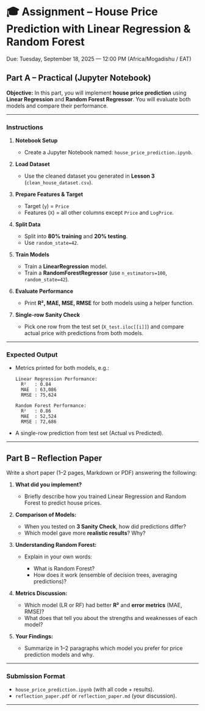 # 🎓 Assignment – House Price Prediction with Linear Regression & Random Forest
Due: Tuesday, September 18, 2025 — 12:00 PM (Africa/Mogadishu / EAT)

## **Part A – Practical (Jupyter Notebook)**

**Objective:**
In this part, you will implement **house price prediction** using **Linear Regression** and **Random Forest Regressor**. You will evaluate both models and compare their performance.

---

### **Instructions**

1. **Notebook Setup**

   * Create a Jupyter Notebook named:
     `house_price_prediction.ipynb`.

2. **Load Dataset**

   * Use the cleaned dataset you generated in **Lesson 3** (`clean_house_dataset.csv`).

3. **Prepare Features & Target**

   * Target (`y`) = `Price`
   * Features (`X`) = all other columns except `Price` and `LogPrice`.

4. **Split Data**

   * Split into **80% training** and **20% testing**.
   * Use `random_state=42`.

5. **Train Models**

   * Train a **LinearRegression** model.
   * Train a **RandomForestRegressor** (use `n_estimators=100`, `random_state=42`).

6. **Evaluate Performance**

   * Print **R², MAE, MSE, RMSE** for both models using a helper function.

7. **Single-row Sanity Check**

   * Pick one row from the test set (`X_test.iloc[[i]]`) and compare actual price with predictions from both models.
---

### **Expected Output**

* Metrics printed for both models, e.g.:

  ```
  Linear Regression Performance:
    R²   : 0.84
    MAE  : 63,086
    RMSE : 75,624

  Random Forest Performance:
    R²   : 0.86
    MAE  : 52,524
    RMSE : 72,686
  ```
* A single-row prediction from test set (Actual vs Predicted).

---

## **Part B – Reflection Paper**

Write a short paper (1–2 pages, Markdown or PDF) answering the following:

1. **What did you implement?**

   * Briefly describe how you trained Linear Regression and Random Forest to predict house prices.

2. **Comparison of Models:**

   * When you tested on **3 Sanity Check**, how did predictions differ?
   * Which model gave more **realistic results**? Why?

3. **Understanding Random Forest:**

   * Explain in your own words:

     * What is Random Forest?
     * How does it work (ensemble of decision trees, averaging predictions)?

4. **Metrics Discussion:**

   * Which model (LR or RF) had better **R²** and **error metrics** (MAE, RMSE)?
   * What does that tell you about the strengths and weaknesses of each model?

5. **Your Findings:**

   * Summarize in 1–2 paragraphs which model you prefer for price prediction models and why.

---

### **Submission Format**

* `house_price_prediction.ipynb` (with all code + results).
* `reflection_paper.pdf` or `reflection_paper.md` (your discussion).

---
